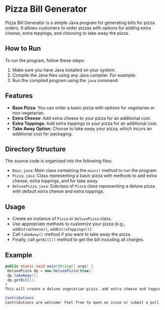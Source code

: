 # Pizza Bill Generator

Pizza Bill Generator is a simple Java program for generating bills for pizza orders. It allows customers to order pizzas with options for adding extra cheese, extra toppings, and choosing to take away the pizza.

## How to Run

To run the program, follow these steps:

1. Make sure you have Java installed on your system.
2. Compile the Java files using any Java compiler. For example:
3. Run the compiled program using the `java` command:


## Features

- **Base Pizza**: You can order a basic pizza with options for vegetarian or non-vegetarian.
- **Extra Cheese**: Add extra cheese to your pizza for an additional cost.
- **Extra Toppings**: Add extra toppings to your pizza for an additional cost.
- **Take Away Option**: Choose to take away your pizza, which incurs an additional cost for packaging.

## Directory Structure

The source code is organized into the following files:

- `Main.java`: Main class containing the `main()` method to run the program.
- `Pizza.java`: Class representing a basic pizza with methods to add extra cheese, extra toppings, and for take away.
- `DeluxePizza.java`: Subclass of `Pizza` class representing a deluxe pizza with default extra cheese and extra toppings.

## Usage

- Create an instance of `Pizza` or `DeluxePizza` class.
- Use appropriate methods to customize your pizza (e.g., `addExtraCheese()`, `addExtraToppings()`).
- Call `takeAway()` method if you want to take away the pizza.
- Finally, call `getBill()` method to get the bill including all charges.

## Example

```java
public static void main(String[] args) {
 DeluxePizza dp = new DeluxePizza(true);
 dp.takeAway();
 dp.getBill();
}
This will create a deluxe vegetarian pizza, add extra cheese and toppings, opt for take away, and print the bill.

Contributions
Contributions are welcome! Feel free to open an issue or submit a pull request with any improvements or additional features you'd like to see.
